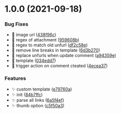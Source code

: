 # 1.0.0 (2021-09-18)


### Bug Fixes

* 🐛 image url ([438f96c](https://github.com/wow-actions/unfurl-links/commit/438f96c44e413211504cc6095439a646cb016d4f))
* 🐛 regex of attachment ([959608b](https://github.com/wow-actions/unfurl-links/commit/959608b22bfbdc87044f5e63039353b01b1d0203))
* 🐛 regex to match old unfurl ([df2c58e](https://github.com/wow-actions/unfurl-links/commit/df2c58e8c62dea5f16712fee44dac713b9efdf36))
* 🐛 remove line breaks in template ([6d3b270](https://github.com/wow-actions/unfurl-links/commit/6d3b270be8810b303111667ffc43a66a40bcbfa9))
* 🐛 replace unfurls when update comment ([a94359e](https://github.com/wow-actions/unfurl-links/commit/a94359ea2c68d3c632b004cb641c157a58a88014))
* 🐛 template ([034edd7](https://github.com/wow-actions/unfurl-links/commit/034edd7849b887c14ea61e1db49899045373df98))
* 🐛 trigger action on comment cteated ([4ecea37](https://github.com/wow-actions/unfurl-links/commit/4ecea37070292d4ac8142c47129ee6e7e954f631))


### Features

* ✨ custom template ([e79760a](https://github.com/wow-actions/unfurl-links/commit/e79760a29696092d729220ca99a80e41bce0ed72))
* ✨ init ([84b7ffc](https://github.com/wow-actions/unfurl-links/commit/84b7ffce62fc080dbe569a90ab119a84437aa432))
* ✨ parse all links ([6a5f4ef](https://github.com/wow-actions/unfurl-links/commit/6a5f4ef0bcbedba9b48aa13b3a78f8d386988179))
* ✨ thumb option ([c5f50a3](https://github.com/wow-actions/unfurl-links/commit/c5f50a3410d9cf730952c047be20591df7edd792))
